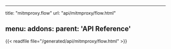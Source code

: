 
---
title: "mitmproxy.flow"
url: "api/mitmproxy/flow.html"

menu:
    addons:
        parent: 'API Reference'
---

{{< readfile file="/generated/api/mitmproxy/flow.html" >}}

